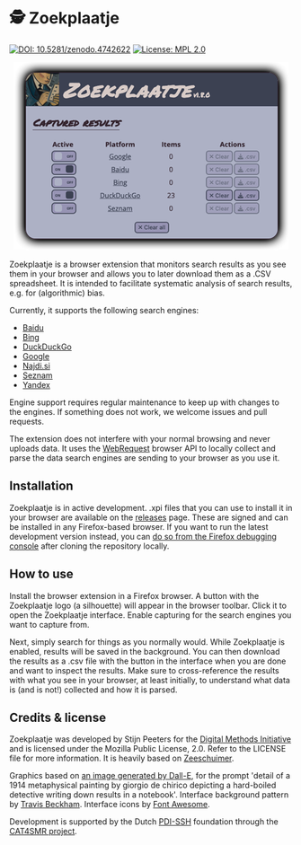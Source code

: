 # 🕵️ Zoekplaatje

[![DOI: 10.5281/zenodo.4742622](https://zenodo.org/badge/DOI/10.5281/zenodo.8356391.svg)](https://doi.org/10.5281/zenodo.8356391)
[![License: MPL 2.0](https://img.shields.io/badge/license-MPL--2.0-informational)](https://github.com/digitalmethodsinitiative/4cat/blob/master/LICENSE)

<p align="center"><img alt="A screenshot of Zoekplaatje's status window" src="images/example_screenshot.png"></p>

Zoekplaatje is a browser extension that monitors search results as you see them in your browser and allows you to later
download them as a .CSV spreadsheet. It is intended to facilitate systematic analysis of search results, e.g. for 
(algorithmic) bias.

Currently, it supports the following search engines:
* [Baidu](https://baidu.com)
* [Bing](https://www.bing.com)
* [DuckDuckGo](https://duckduckgo.com)
* [Google](https://www.google.com)
* [Najdi.si](https://najdi.si)
* [Seznam](https://seznam.cz)
* [Yandex](https://yandex.com)

Engine support requires regular maintenance to keep up with changes to the engines. If something does not work, we
welcome issues and pull requests.

The extension does not interfere with your normal browsing and never uploads data. It uses the 
[WebRequest](https://developer.mozilla.org/en-US/docs/Mozilla/Add-ons/WebExtensions/API/webRequest) browser API to 
locally collect and parse the data search engines are sending to your browser as you use it. 

## Installation
Zoekplaatje is in active development. .xpi files that you can use to install it in your browser are available on the 
[releases](https://github.com/digitalmethodsinitiative/zoekplaatje/releases) page. These are signed and can be installed 
in any Firefox-based browser. If you want to run the latest development version instead, you can [do so from the Firefox
debugging console](https://www.youtube.com/watch?v=J7el77F1ckg) after cloning the repository locally.

## How to use
Install the browser extension in a Firefox browser. A button with the Zoekplaatje logo (a silhouette) will appear in the 
browser toolbar. Click it to open the Zoekplaatje interface. Enable capturing for the search engines you want to 
capture from.

Next, simply search for things as you normally would. While Zoekplaatje is enabled, results will be saved in the 
background. You can then download the results as a .csv file with the button in the interface when you are done and
want to inspect the results. Make sure to cross-reference the results with what you see in your browser, at least 
initially, to understand what data is (and is not!) collected and how it is parsed.

## Credits & license
Zoekplaatje was developed by Stijn Peeters for the [Digital Methods Initiative](https://digitalmethods.net) and is 
licensed under the Mozilla Public License, 2.0. Refer to the LICENSE file for more information.  It is heavily based on 
[Zeeschuimer](https://github.com/digitalmethodsinitiative/zeeschuimer/).

Graphics based on [an image generated by Dall-E](https://labs.openai.com/s/vrkwH6n7rLErCBsKKhIcPzT6), for the prompt 
'detail of a 1914 metaphysical painting by giorgio de chirico depicting a hard-boiled detective writing down results in 
a notebook'. Interface background pattern by [Travis Beckham](https://travisbeckham.com/). Interface icons by
[Font Awesome](https://fontawesome.com/license/free).

Development is supported by the Dutch [PDI-SSH](https://pdi-ssh.nl/en/) foundation through the [CAT4SMR 
project](https://cat4smr.humanities.uva.nl/).
